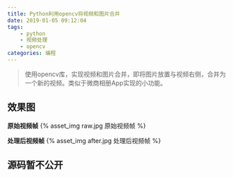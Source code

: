 ```yaml
---
title: Python利用opencv将视频和图片合并
date: 2019-01-05 09:12:04
tags:
    - python
    - 视频处理
    - opencv
categories: 编程
---
```


> 使用opencv库，实现视频和图片合并，即将图片放置与视频右侧，合并为一个新的视频。类似于微商相册App实现的小功能。<br>

<!-- more -->

## 效果图
**原始视频帧**
{% asset_img raw.jpg 原始视频帧 %}

**处理后视频帧**
{% asset_img after.jpg 处理后视频帧 %}

## 源码暂不公开

